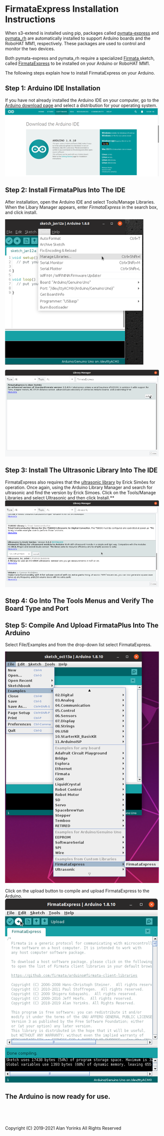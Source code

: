 
# FirmataExpress Installation Instructions

When s3-extend is installed using pip,  packages called
[pymata-express](https://mryslab.github.io/pymata-express/) and
[pymata_rh](https://github.com/MrYsLab/pymata_rh) 
are automatically installed to support Arduino boards and the RoboHAT MM1, 
respectively.
These packages are used to control
and monitor the two devices.

Both pymata-express and pymata_rh require a specialized
[Firmata ](https://github.com/firmata/protocol)sketch, called
[FirmataExpress](https://github.com/MrYsLab/FirmataExpress) to be
installed on your Arduino or RoboHAT MM1.

The following steps explain how to install FirmataExpress on your
Arduino.

## Step 1: Arduino IDE Installation

If you have not already installed the Arduino IDE on your computer, go
to the [Arduino download page](https://www.arduino.cc/en/Main/Software)
and select a distribution for your operating system.
 <img src="../images/arduino_ide.png" > </br>
 
 
## Step 2: Install FirmataPlus Into The IDE

After installation, open the Arduino IDE and select Tools/Manage
Libraries. When the Libary Manager appears, enter *FirmataExpress* in
the search box, and click install.
 
 <img src="../images/manage_libraries.png" > </br>
 
 <img src="../images/install_firmata_express.png">

## Step 3: Install The Ultrasonic Library Into The IDE
FirmataExpress also requires that the
[ultrasonic library](https://github.com/ErickSimoes/Ultrasonic) by Erick
Simões for operation. Once again, using the Arduino Library Manager and
search for ultrasonic and find the version by Erick Simoes. Click on the
Tools/Manage Libraries and select Ultrasonic and then click Install.**
<img src="../images/Ultrasonic.png">

## Step 4: Go Into The Tools Menus and Verify The Board Type and Port

## Step 5: Compile And Upload FirmataPlus Into The Arduino

Select File/Examples and from the drop-down list select FirmataExpress.

<img src="../images/select_firmata_express.png" > </br>

Click on the upload button to compile and upload FirmataExpress to the
Arduino.  
<img src="../images/compile.png" > </br>

## The Arduino is now ready for use.



<br> <br> <br>


Copyright (C) 2019-2021 Alan Yorinks All Rights Reserved
